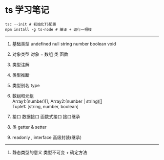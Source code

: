 # ts 学习笔记


```
tsc --init # 初始化TS配置
npm install -g ts-node # 编译 + 运行一把梭 
```

---
1. 基础类型 undefined null string number boolean void  
2. 对象类型 对象 = 数组 类 函数  
3. 类型注解  
4. 类型推断  
5. 类型别名 type  
6. 数组和元组  
Array1:(number)[], Array2:(number | string)[]  
Tuple1: [string, number, boolean]  
7. 接口 
数据接口 函数式接口 接口继承 

8. 类 getter & setter
9. readonly , interface 高级封装(继承)  
---
1. 静态类型的意义
    类型不可变 + 确定方法

